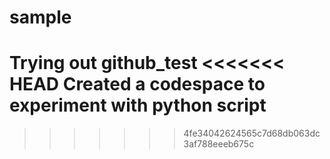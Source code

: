 # sample
Trying out github_test
<<<<<<< HEAD
Created a codespace to experiment with python script
=======
>>>>>>> 4fe34042624565c7d68db063dc3af788eeeb675c
